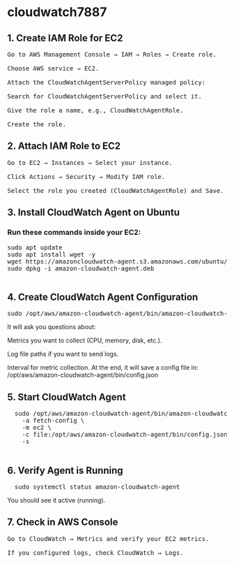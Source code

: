 # cloudwatch7887
## 1. Create IAM Role for EC2
<pre>
Go to AWS Management Console → IAM → Roles → Create role.

Choose AWS service → EC2.

Attach the CloudWatchAgentServerPolicy managed policy:

Search for CloudWatchAgentServerPolicy and select it.

Give the role a name, e.g., CloudWatchAgentRole.

Create the role.
</pre>

## 2. Attach IAM Role to EC2
<pre>
Go to EC2 → Instances → Select your instance.

Click Actions → Security → Modify IAM role.

Select the role you created (CloudWatchAgentRole) and Save.
</pre>

## 3. Install CloudWatch Agent on Ubuntu
### Run these commands inside your EC2:
<pre>
sudo apt update
sudo apt install wget -y
wget https://amazoncloudwatch-agent.s3.amazonaws.com/ubuntu/amd64/latest/amazon-cloudwatch-agent.deb
sudo dpkg -i amazon-cloudwatch-agent.deb

</pre>

## 4. Create CloudWatch Agent Configuration
<pre>
sudo /opt/aws/amazon-cloudwatch-agent/bin/amazon-cloudwatch-agent-config-wizard
</pre>
<P>
It will ask you questions about:

Metrics you want to collect (CPU, memory, disk, etc.).

Log file paths if you want to send logs.

Interval for metric collection.
At the end, it will save a config file in:
/opt/aws/amazon-cloudwatch-agent/bin/config.json

</P>

## 5. Start CloudWatch Agent
<pre>
  sudo /opt/aws/amazon-cloudwatch-agent/bin/amazon-cloudwatch-agent-ctl \
    -a fetch-config \
    -m ec2 \
    -c file:/opt/aws/amazon-cloudwatch-agent/bin/config.json \
    -s

</pre>
## 6. Verify Agent is Running
<pre>
  sudo systemctl status amazon-cloudwatch-agent
</pre>
<p>You should see it active (running).</p>

## 7. Check in AWS Console
<pre>
Go to CloudWatch → Metrics and verify your EC2 metrics.

If you configured logs, check CloudWatch → Logs.
</pre>
